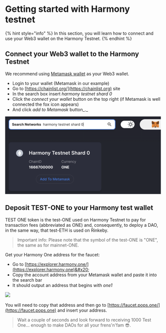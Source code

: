 # Getting started with Harmony testnet

{% hint style="info" %}
In this section, you will learn how to connect and use your Web3 wallet on the Harmony Testnet.
{% endhint %}

## **Connect your Web3 wallet to the Harmony Testnet**

We recommend using [Metamask wallet](./) as your Web3 wallet.&#x20;

* Login to your wallet (Metamask in our example)&#x20;
* Go to [https://chainlist.org/](https://chainlist.org) site
* In the search box insert _harmony testnet shard 0_
* Click the _connect your wallet_ button on the top right (if Metamask is well connected the fox icon appears)
* And click _add to Metamask_ button_._   &#x20;

![Add the Harmony testnet to metamask using chainlist.org](<../../../.gitbook/assets/Schermata 2022-01-26 alle 23.28.07.png>)

## **Deposit TEST-ONE to your Harmony test wallet**

TEST ONE token is the test-ONE used on Harmony Testnet to pay for transaction fees (abbreviated as ONE) and, consequently, to deploy a DAO, in the same way, that test-ETH is used on Rinkeby.

> Important info: Please note that the symbol of the test-ONE is "ONE", the same as for mainnet-ONE.

Get your Harmony One address for the faucet:

* Go to [https://explorer.harmony.one/](https://explorer.harmony.one)&#x20;
* Copy the account address from your Metamask wallet and paste it into the search bar
* It should output an address that begins with _one1_

![](https://d33v4339jhl8k0.cloudfront.net/docs/assets/5c98a4fe0428633d2cf3fcf7/images/61db0984d268f00e10386d30/file-k4lsn7c6rW.png)

You will need to copy that address and then go to [https://faucet.pops.one/](https://faucet.pops.one) and insert your address.

> Wait a couple of seconds and look forward to receiving 1000 Test One... enough to make DAOs for all your frens'n'fam :sunglasses:.
